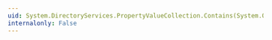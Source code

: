 ```yaml
---
uid: System.DirectoryServices.PropertyValueCollection.Contains(System.Object)
internalonly: False
---
```

